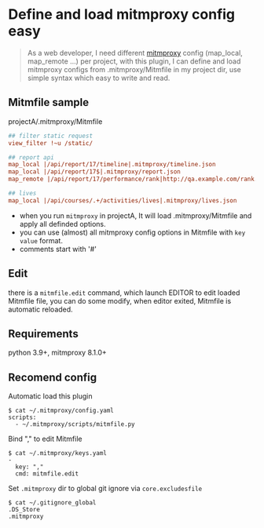 # Define and load mitmproxy config easy

> As a web developer, I need different [mitmproxy](https://github.com/mitmproxy/mitmproxy) config (map_local, map_remote ...) per project,
with this plugin, I can define and load mitmproxy configs from .mitmproxy/Mitmfile in my project dir, use simple syntax which easy to write and read.

## Mitmfile sample
projectA/.mitmproxy/Mitmfile

```ini
## filter static request
view_filter !~u /static/

## report api
map_local |/api/report/17/timeline|.mitmproxy/timeline.json
map_local |/api/report/17$|.mitmproxy/report.json
map_remote |/api/report/17/performance/rank|http://qa.example.com/rank.json

## lives
map_local |/api/courses/.+/activities/lives|.mitmproxy/lives.json
```

* when you run `mitmproxy` in projectA, It will load .mitmproxy/Mitmfile and apply all definded options.
* you can use (almost) all mitmproxy config options in Mitmfile with `key value` format.
* comments start with '#'


## Edit
there is a `mitmfile.edit` command, which launch EDITOR to edit loaded Mitmfile file, you can do some modify, when editor exited, Mitmfile is automatic reloaded.

## Requirements
python 3.9+, mitmproxy 8.1.0+

## Recomend config
Automatic load this plugin
```shell
$ cat ~/.mitmproxy/config.yaml
scripts:
  - ~/.mitmproxy/scripts/mitmfile.py
```

Bind "," to edit Mitmfile
```shell
$ cat ~/.mitmproxy/keys.yaml
-
  key: ","
  cmd: mitmfile.edit
```

Set `.mitmproxy` dir to global git ignore via `core.excludesfile`
```
$ cat ~/.gitignore_global
.DS_Store
.mitmproxy
```
